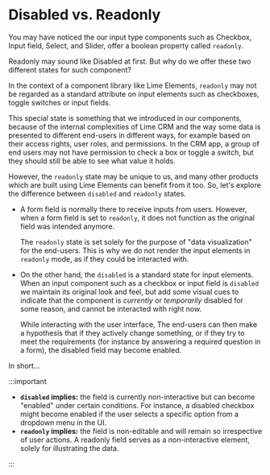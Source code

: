 # Disabled vs. Readonly

You may have noticed the our input type components such as Checkbox, Input field, Select, and Slider, offer a boolean property called `readonly`.

Readonly may sound like Disabled at first. But why do we offer these two different states for such component?

In the context of a component library like Lime Elements, `readonly` may not be regarded as a standard attribute on input elements such as checkboxes,
toggle switches or input fields.

This special state is something that we introduced in our components, because of the internal complexities of Lime CRM and the way some data is presented to different end-users in different ways, for example based on their access rights, user roles, and permissions. In the CRM app, a group of end users may not have permission to check a box or toggle a switch, but they should still be able to see what value it holds.

However, the `readonly` state may be unique to us, and many other products which are built using Lime Elements can benefit from it too. So, let's explore the difference between `disabled` and `readonly` states.

-   A form field is normally there to receive inputs from users. However, when a form field is set to `readonly`, it does not function as the original field was intended anymore.

    The `readonly` state is set solely for the purpose of "data visualization" for the end-users. This is why we do not render the input elements in `readonly` mode, as if they could be interacted with.

-   On the other hand, the `disabled` is a standard state for input elements. When an input component such as a checkbox or input field is `disabled` we maintain its original look and feel, but add some visual cues to indicate that the component is _currently_ or _temporarily_ disabled for some reason, and cannot be interacted with right now.

    While interacting with the user interface, The end-users can then make a hypothesis that if they actively change something, or if they try to meet the requirements (for instance by answering a required question in a form), the disabled field may become enabled.

In short…

:::important

-   **`disabled` implies:** the field is currently non-interactive
    but can become "enabled" under certain conditions.
    For instance, a disabled checkbox might become enabled if the user
    selects a specific option from a dropdown menu in the UI.
-   **`readonly` implies:** the field is non-editable and will remain
    so irrespective of user actions. A readonly field serves as a
    non-interactive element, solely for illustrating the data.

:::
